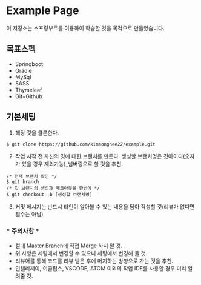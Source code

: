 # Example Page

이 저장소는 스프링부트를 이용하여 학습할 것을 목적으로 만들었습니다.

## 목표스펙

- Springboot
- Gradle
- MySql
- SASS
- Thymeleaf
- Git+Github

## 기본세팅

1. 해당 깃을 클론한다.
~~~
$ git clone https://github.com/kimsonghee22/example.git
~~~

2. 작업 시작 전 자신의 깃에 대한 브랜치를 만든다. 생성할 브랜치명은 깃아이디(숫자가 있을 경우 제외가능)_넘버링으로 할 것을 추천.
~~~
/* 현재 브랜치 확인 */
$ git branch
/* 깃 브랜치의 생성과 체크아웃을 한번에 */
$ git checkout -b [생성할 브랜치명]
~~~

3. 커밋 메시지는 반드시 타인이 알아볼 수 있는 내용을 담아 작성할 것(리뷰가 없다면 필수는 아님)

### * 주의사항 *
* 절대 Master Branch에 직접 Merge 하지 말 것.
* 위 사항은 세팅에서 변경할 수 있으니 세팅에서 변경해 둘 것.
* 리뷰어를 통해 코드를 리뷰 받은 후에 머지하는 방향으로 가는 것을 추천.
* 인텔리제이, 이클립스, VSCODE, ATOM 이외의 작업 IDE를 사용할 경우 미리 알려줄 것.

